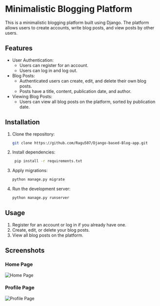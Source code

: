
# Minimalistic Blogging Platform

This is a minimalistic blogging platform built using Django. The platform allows users to create accounts, write blog posts, and view posts by other users.

## Features

- User Authentication:
  - Users can register for an account.
  - Users can log in and log out.
- Blog Posts:
  - Authenticated users can create, edit, and delete their own blog posts.
  - Posts have a title, content, publication date, and author.
- Viewing Blog Posts:
  - Users can view all blog posts on the platform, sorted by publication date.

## Installation

1. Clone the repository:

   ```bash
   git clone https://github.com/Ragu507/Django-based-Blog-app.git

2. Install dependencies:
   
   ```bash
    pip install -r requirements.txt
   
3. Apply migrations:
   
    ```bash
    python manage.py migrate
    
4. Run the development server:

    ```bash
    python manage.py runserver

## Usage

1. Register for an account or log in if you already have one.
2. Create, edit, or delete your blog posts.
3. View all blog posts on the platform.


## Screenshots

### Home Page
![Home Page](https://github.com/yourusername/your-django-blog/blob/main/screenshots/home_page.png)

### Profile Page
![Profile Page](https://github.com/yourusername/your-django-blog/blob/main/screenshots/profile_page.png)


